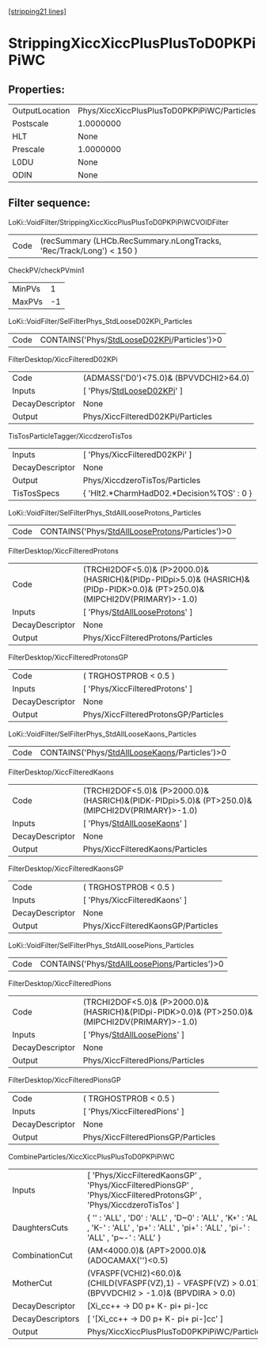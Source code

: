 [[stripping21 lines]](./stripping21-index)

# StrippingXiccXiccPlusPlusToD0PKPiPiWC

## Properties:

|                |                                             |
|----------------|---------------------------------------------|
| OutputLocation | Phys/XiccXiccPlusPlusToD0PKPiPiWC/Particles |
| Postscale      | 1.0000000                                   |
| HLT            | None                                        |
| Prescale       | 1.0000000                                   |
| L0DU           | None                                        |
| ODIN           | None                                        |

## Filter sequence:

LoKi::VoidFilter/StrippingXiccXiccPlusPlusToD0PKPiPiWCVOIDFilter

|      |                                                                      |
|------|----------------------------------------------------------------------|
| Code | (recSummary (LHCb.RecSummary.nLongTracks, 'Rec/Track/Long') \< 150 ) |

CheckPV/checkPVmin1

|        |     |
|--------|-----|
| MinPVs | 1   |
| MaxPVs | -1  |

LoKi::VoidFilter/SelFilterPhys_StdLooseD02KPi_Particles

|      |                                                                                              |
|------|----------------------------------------------------------------------------------------------|
| Code | CONTAINS('Phys/[StdLooseD02KPi](./stripping21-commonparticles-stdloosed02kpi)/Particles')\>0 |

FilterDesktop/XiccFilteredD02KPi

|                 |                                                                             |
|-----------------|-----------------------------------------------------------------------------|
| Code            | (ADMASS('D0')\<75.0)& (BPVVDCHI2\>64.0)                                     |
| Inputs          | [ 'Phys/[StdLooseD02KPi](./stripping21-commonparticles-stdloosed02kpi)' ] |
| DecayDescriptor | None                                                                        |
| Output          | Phys/XiccFilteredD02KPi/Particles                                           |

TisTosParticleTagger/XiccdzeroTisTos

|                 |                                             |
|-----------------|---------------------------------------------|
| Inputs          | [ 'Phys/XiccFilteredD02KPi' ]             |
| DecayDescriptor | None                                        |
| Output          | Phys/XiccdzeroTisTos/Particles              |
| TisTosSpecs     | { 'Hlt2.\*CharmHadD02.\*Decision%TOS' : 0 } |

LoKi::VoidFilter/SelFilterPhys_StdAllLooseProtons_Particles

|      |                                                                                                      |
|------|------------------------------------------------------------------------------------------------------|
| Code | CONTAINS('Phys/[StdAllLooseProtons](./stripping21-commonparticles-stdalllooseprotons)/Particles')\>0 |

FilterDesktop/XiccFilteredProtons

|                 |                                                                                                                                 |
|-----------------|---------------------------------------------------------------------------------------------------------------------------------|
| Code            | (TRCHI2DOF\<5.0)& (P\>2000.0)& (HASRICH)&(PIDp-PIDpi\>5.0)& (HASRICH)&(PIDp-PIDK\>0.0)& (PT\>250.0)& (MIPCHI2DV(PRIMARY)\>-1.0) |
| Inputs          | [ 'Phys/[StdAllLooseProtons](./stripping21-commonparticles-stdalllooseprotons)' ]                                             |
| DecayDescriptor | None                                                                                                                            |
| Output          | Phys/XiccFilteredProtons/Particles                                                                                              |

FilterDesktop/XiccFilteredProtonsGP

|                 |                                      |
|-----------------|--------------------------------------|
| Code            | ( TRGHOSTPROB \< 0.5 )               |
| Inputs          | [ 'Phys/XiccFilteredProtons' ]     |
| DecayDescriptor | None                                 |
| Output          | Phys/XiccFilteredProtonsGP/Particles |

LoKi::VoidFilter/SelFilterPhys_StdAllLooseKaons_Particles

|      |                                                                                                  |
|------|--------------------------------------------------------------------------------------------------|
| Code | CONTAINS('Phys/[StdAllLooseKaons](./stripping21-commonparticles-stdallloosekaons)/Particles')\>0 |

FilterDesktop/XiccFilteredKaons

|                 |                                                                                                     |
|-----------------|-----------------------------------------------------------------------------------------------------|
| Code            | (TRCHI2DOF\<5.0)& (P\>2000.0)& (HASRICH)&(PIDK-PIDpi\>5.0)& (PT\>250.0)& (MIPCHI2DV(PRIMARY)\>-1.0) |
| Inputs          | [ 'Phys/[StdAllLooseKaons](./stripping21-commonparticles-stdallloosekaons)' ]                     |
| DecayDescriptor | None                                                                                                |
| Output          | Phys/XiccFilteredKaons/Particles                                                                    |

FilterDesktop/XiccFilteredKaonsGP

|                 |                                    |
|-----------------|------------------------------------|
| Code            | ( TRGHOSTPROB \< 0.5 )             |
| Inputs          | [ 'Phys/XiccFilteredKaons' ]     |
| DecayDescriptor | None                               |
| Output          | Phys/XiccFilteredKaonsGP/Particles |

LoKi::VoidFilter/SelFilterPhys_StdAllLoosePions_Particles

|      |                                                                                                  |
|------|--------------------------------------------------------------------------------------------------|
| Code | CONTAINS('Phys/[StdAllLoosePions](./stripping21-commonparticles-stdallloosepions)/Particles')\>0 |

FilterDesktop/XiccFilteredPions

|                 |                                                                                                     |
|-----------------|-----------------------------------------------------------------------------------------------------|
| Code            | (TRCHI2DOF\<5.0)& (P\>2000.0)& (HASRICH)&(PIDpi-PIDK\>0.0)& (PT\>250.0)& (MIPCHI2DV(PRIMARY)\>-1.0) |
| Inputs          | [ 'Phys/[StdAllLoosePions](./stripping21-commonparticles-stdallloosepions)' ]                     |
| DecayDescriptor | None                                                                                                |
| Output          | Phys/XiccFilteredPions/Particles                                                                    |

FilterDesktop/XiccFilteredPionsGP

|                 |                                    |
|-----------------|------------------------------------|
| Code            | ( TRGHOSTPROB \< 0.5 )             |
| Inputs          | [ 'Phys/XiccFilteredPions' ]     |
| DecayDescriptor | None                               |
| Output          | Phys/XiccFilteredPionsGP/Particles |

CombineParticles/XiccXiccPlusPlusToD0PKPiPiWC

|                  |                                                                                                                                            |
|------------------|--------------------------------------------------------------------------------------------------------------------------------------------|
| Inputs           | [ 'Phys/XiccFilteredKaonsGP' , 'Phys/XiccFilteredPionsGP' , 'Phys/XiccFilteredProtonsGP' , 'Phys/XiccdzeroTisTos' ]                      |
| DaughtersCuts    | { '' : 'ALL' , 'D0' : 'ALL' , 'D~0' : 'ALL' , 'K+' : 'ALL' , 'K-' : 'ALL' , 'p+' : 'ALL' , 'pi+' : 'ALL' , 'pi-' : 'ALL' , 'p~-' : 'ALL' } |
| CombinationCut   | (AM\<4000.0)& (APT\>2000.0)& (ADOCAMAX('')\<0.5)                                                                                           |
| MotherCut        | (VFASPF(VCHI2)\<60.0)&(CHILD(VFASPF(VZ),1) - VFASPF(VZ) \> 0.01)& (BPVVDCHI2 \> -1.0)& (BPVDIRA \> 0.0)                                    |
| DecayDescriptor  | [Xi_cc++ -\> D0 p+ K- pi+ pi-]cc                                                                                                         |
| DecayDescriptors | [ '[Xi_cc++ -\> D0 p+ K- pi+ pi-]cc' ]                                                                                                 |
| Output           | Phys/XiccXiccPlusPlusToD0PKPiPiWC/Particles                                                                                                |
